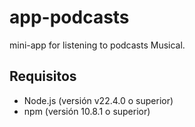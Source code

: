 # app-podcasts
mini-app for listening to podcasts Musical.

## Requisitos

- Node.js (versión v22.4.0 o superior)
- npm (versión 10.8.1 o superior)
